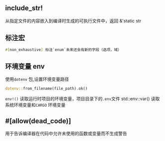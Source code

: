 ## include_str!

从指定文件的内容嵌入到编译时生成的可执行文件中，返回 &'static str

## 标注宏

```rust
#[non_exhaustive] 标注`enum`未来还会有新的字段（选项，域）

```

## 环境变量 env

使用`dotenv` 包,设置环境变量路径

```rs
dotenv::from_filename(file_path).ok()
```

`env!()` 读取运行时项目的环境变量，项目目录下的`.env`文件
std::env::var() 读取系统环境变量和`CARGO` 环境变量

## #[allow(dead_code)]

用于告诉编译器在代码中允许未使用的函数或变量而不生成警告
